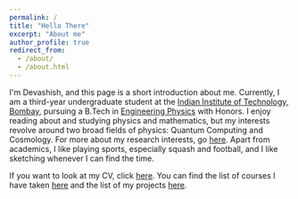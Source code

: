 ```yaml
---
permalink: /
title: "Hello There"
excerpt: "About me"
author_profile: true
redirect_from: 
  - /about/
  - /about.html
---
```

I'm Devashish, and this page is a short introduction about me. Currently, I am a third-year undergraduate student at the [Indian Institute of Technology, Bombay](https://www.iitb.ac.in/en/about-iit-bombay), pursuing a B.Tech in [Engineering Physics](https://www.phy.iitb.ac.in/en/curriculum-btech) with Honors. I enjoy reading about and studying physics and mathematics, but my interests revolve around two broad fields of physics: Quantum Computing and Cosmology. For more about my research interests, go [here](https://devashish-shah.github.io/research/). Apart from academics, I like playing sports, especially squash and football, and I like sketching whenever I can find the time.

If you want to look at my CV, click [here](https://devashish-shah.github.io/files/CV_Devashish_Shah.pdf). You can find the list of courses I have taken [here](https://devashish-shah.github.io/academics/) and the list of my projects [here](https://devashish-shah.github.io/projects/).


 

